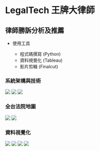 # LegalTech 王牌大律師

## 律師勝訴分析及推薦

* 使用工具

    - 程式碼撰寫 (Python)
    - 資料視覺化 (Tableau)
    - 影片剪輯 (Finalcut)

### 系統架構與技術

![](https://i.imgur.com/OQD2MkF.png)
![](https://i.imgur.com/hm57bWC.png)
![](https://i.imgur.com/cX6rlyA.png)


### 全台法院地圖

![](https://i.imgur.com/zAIUR3F.png)
![](https://i.imgur.com/Q9eeAi9.png)

### 資料視覺化
![](https://i.imgur.com/PDOEZI4.png)
![](https://i.imgur.com/yWBPrt8.png)
![](https://i.imgur.com/eAv4izT.png)
![](https://i.imgur.com/Ydc38MX.png)

